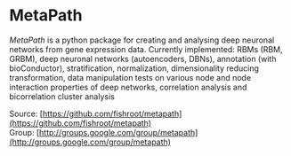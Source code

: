 MetaPath
========

*MetaPath* is a python package for creating and analysing deep neuronal networks from gene expression data. Currently implemented: RBMs (RBM, GRBM), deep neuronal networks (autoencoders, DBNs), annotation (with bioConductor), stratification, normalization, dimensionality reducing transformation, data manipulation tests on various node and node interaction properties of deep networks, correlation analysis and bicorrelation cluster analysis

Source: [https://github.com/fishroot/metapath](https://github.com/fishroot/metapath) <br>
Group: [http://groups.google.com/group/metapath](http://groups.google.com/group/metapath)
